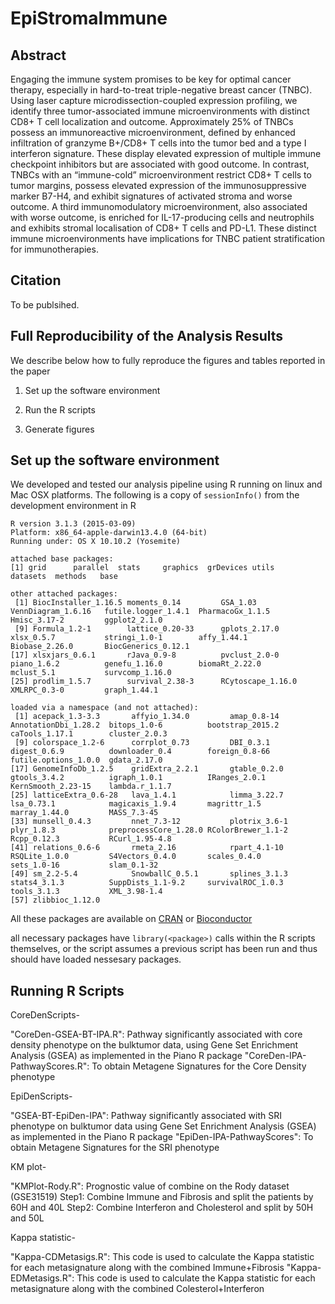 # EpiStromaImmune

Abstract
--------
Engaging the immune system promises to be key for optimal cancer therapy, especially in hard-to-treat triple-negative breast cancer (TNBC). Using laser capture microdissection-coupled expression profiling, we identify three tumor-associated immune microenvironments with distinct CD8+ T cell localization and outcome. Approximately 25% of TNBCs possess an immunoreactive microenvironment, defined by enhanced infiltration of granzyme B+/CD8+ T cells into the tumor bed and a type I interferon signature. These display elevated expression of multiple immune checkpoint inhibitors but are associated with good outcome. In contrast, TNBCs with an “immune-cold” microenvironment restrict CD8+ T cells to tumor margins, possess elevated expression of the immunosuppressive marker B7-H4, and exhibit signatures of activated stroma and worse outcome. A third immunomodulatory microenvironment, also associated with worse outcome, is enriched for IL-17-producing cells and neutrophils and exhibits stromal localisation of CD8+ T cells and PD-L1. These distinct immune microenvironments have implications for TNBC patient stratification for immunotherapies.

Citation
--------

To be publsihed.

Full Reproducibility of the Analysis Results
--------------------------------------------

We describe below how to fully reproduce the figures and tables reported in the paper

1.  Set up the software environment

2.  Run the R scripts

3.  Generate figures

Set up the software environment
-------------------------------

We developed and tested our analysis pipeline using R running on linux and Mac OSX platforms. The following is a copy of `sessionInfo()` from the development environment in R

```
R version 3.1.3 (2015-03-09)
Platform: x86_64-apple-darwin13.4.0 (64-bit)
Running under: OS X 10.10.2 (Yosemite)

attached base packages:
[1] grid      parallel  stats     graphics  grDevices utils     datasets  methods   base     

other attached packages:
 [1] BiocInstaller_1.16.5 moments_0.14         GSA_1.03             VennDiagram_1.6.16   futile.logger_1.4.1  PharmacoGx_1.1.5     Hmisc_3.17-2         ggplot2_2.1.0       
 [9] Formula_1.2-1        lattice_0.20-33      gplots_2.17.0        xlsx_0.5.7           stringi_1.0-1        affy_1.44.1          Biobase_2.26.0       BiocGenerics_0.12.1 
[17] xlsxjars_0.6.1       rJava_0.9-8          pvclust_2.0-0        piano_1.6.2          genefu_1.16.0        biomaRt_2.22.0       mclust_5.1           survcomp_1.16.0     
[25] prodlim_1.5.7        survival_2.38-3      RCytoscape_1.16.0    XMLRPC_0.3-0         graph_1.44.1        

loaded via a namespace (and not attached):
 [1] acepack_1.3-3.3       affyio_1.34.0         amap_0.8-14           AnnotationDbi_1.28.2  bitops_1.0-6          bootstrap_2015.2      caTools_1.17.1        cluster_2.0.3        
 [9] colorspace_1.2-6      corrplot_0.73         DBI_0.3.1             digest_0.6.9          downloader_0.4        foreign_0.8-66        futile.options_1.0.0  gdata_2.17.0         
[17] GenomeInfoDb_1.2.5    gridExtra_2.2.1       gtable_0.2.0          gtools_3.4.2          igraph_1.0.1          IRanges_2.0.1         KernSmooth_2.23-15    lambda.r_1.1.7       
[25] latticeExtra_0.6-28   lava_1.4.1            limma_3.22.7          lsa_0.73.1            magicaxis_1.9.4       magrittr_1.5          marray_1.44.0         MASS_7.3-45          
[33] munsell_0.4.3         nnet_7.3-12           plotrix_3.6-1         plyr_1.8.3            preprocessCore_1.28.0 RColorBrewer_1.1-2    Rcpp_0.12.3           RCurl_1.95-4.8       
[41] relations_0.6-6       rmeta_2.16            rpart_4.1-10          RSQLite_1.0.0         S4Vectors_0.4.0       scales_0.4.0          sets_1.0-16           slam_0.1-32          
[49] sm_2.2-5.4            SnowballC_0.5.1       splines_3.1.3         stats4_3.1.3          SuppDists_1.1-9.2     survivalROC_1.0.3     tools_3.1.3           XML_3.98-1.4         
[57] zlibbioc_1.12.0
```

All these packages are available on [CRAN](http://cran.r-project.org) or [Bioconductor](http://www.bioconductor.org)

all necessary packages have `library(<package>)` calls within the R scripts themselves, or the script assumes a previous script has been run and thus should have loaded nessesary packages. 

Running R Scripts
-------------------------------
CoreDenScripts-

"CoreDen-GSEA-BT-IPA.R": Pathway significantly associated with core density phenotype on the bulktumor data, using Gene Set Enrichment Analysis (GSEA) as implemented in the Piano R package
"CoreDen-IPA-PathwayScores.R": To obtain Metagene Signatures for the Core Density phenotype

EpiDenScripts-

"GSEA-BT-EpiDen-IPA": Pathway significantly associated with SRI phenotype on bulktumor data using Gene Set Enrichment Analysis (GSEA) as implemented in the Piano R package
"EpiDen-IPA-PathwayScores": To obtain Metagene Signatures for the SRI phenotype

KM plot-

"KMPlot-Rody.R": Prognostic value of combine on the Rody dataset (GSE31519) 
Step1: Combine Immune and Fibrosis and split the patients by 60H and 40L
Step2: Combine Interferon and Cholesterol and split by 50H and 50L

Kappa statistic-

"Kappa-CDMetasigs.R": This code is used to calculate the Kappa statistic for each metasignature along with the combined Immune+Fibrosis 
"Kappa-EDMetasigs.R": This code is used to calculate the Kappa statistic for each metasignature along with the combined Colesterol+Interferon 

